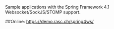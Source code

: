 Sample applications with the Spring Framework 4.1 Websocket/SockJS/STOMP support. 

##Online: https://demo.rasc.ch/spring4ws/
